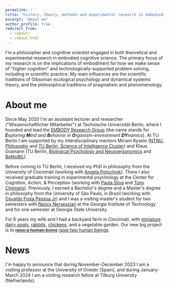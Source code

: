 ```yaml
---
permalink: /
title: "history, theory, methods and experimental research in embodied cognitive science"
excerpt: "About me"
author_profile: true
redirect_from: 
  - /about/
  - /about.html
---
```


I'm a philosopher and cognitive scientist engaged in both theoretical and experimental research in embodied cognitive science. The primary focus of my research is on the implications of embodiment for how we make sense of "higher cognition" and technologically-supported problem solving, including in scientific practice. My main influences are the scientific traditions of Gibsonian ecological psychology and dynamical systems theory, and the philosophical traditions of pragmatism and phenomenology. 




About me
======

Since May 2020 I'm an assistant lecturer and researcher ("Wissenschaftlicher Mitarbeiter") at Technische Universität Berlin, where I founded and lead the <a href="https://embody-rg.github.io/" target="_blank">EMBODY Research Group</a> (the name stands for _**E**xploring **M**ind and **B**ehavior in **O**rganism-environment **DY**namics_). At TU Berlin I am supported by my interdisciplinary mentors Miriam Kyselo (<a href="https://www.ntnu.edu/employees/m.kyselo" target="_blank">NTNU, Philosophy</a> and <a href="https://www.scienceofintelligence.de/people/miriam-kyselo/" target="_blank">TU Berlin, Science of Intelligence Cluster</a>) and Klaus Gramann (TU Berlin, <a href="https://www.bpn.tu-berlin.de/menue/biological_psychology_and_neuroergonomics/parameter/en/" target="_blank">Biological Psychology and Neuroergonomics</a> and <a href="https://blogs.tu-berlin.de/bpn_bemobil/" target="_blank">BeMoBIL</a>).

Before coming to TU Berlin, I received my PhD in philosophy from the University of Cincinnati (working with <a href="https://www.angelapotochnik.com/" target="_blank">Angela Potochnik</a>). There I also received graduate training in experimental psychology at the Center for Cognition, Action, & Perception (working with <a href="https://scholar.google.com/citations?hl=en&user=z9FExgcAAAAJ&view_op=list_works&sortby=pubdate" target="_blank">Paula Silva</a> and <a href="https://scholar.google.com/citations?user=-RAPSx4AAAAJ&hl=en" target="_blank">Tony Chemero</a>). Previously, I earned a Bachelor's degree and a Master's degree in philosophy from the University of São Paulo, in Brazil (working with <a href="https://filosofia.fflch.usp.br/en/professores/osvaldo-frota-pessoa-junior" target="_blank">Osvaldo Frota Pessoa Jr</a>) and I was a visiting master's student for two semesters with <a href="https://mbb.harvard.edu/people/nancy-nersessian" target="_blank">Nancy Nersessian</a> at the Georgia Institute of Technology and for one semester at Georgia State University. 

For 6 years my wife and I had a backyard farm in Cincinnati, with <a href="https://gui-cogsci.github.io/images/goats2016.jpg" target="_blank">miniature dairy goats</a>, <a href="https://www.facebook.com/gui.br/videos/10209876057245259/?l=6129363546072657550" target="_blank">rabbits</a>, <a href="https://gui-cogsci.github.io/images/chickens2015.jpg" target="_blank">chickens</a>, and a vegetable garden. Our new big project is to <a href="https://gui-cogsci.github.io/images/airportfamily2020.jpg" target="_blank">~~raise a human being~~</a> <a href="https://gui-cogsci.github.io/images/familyaustralia2023.jpg" target="_blank">raise two human beings</a>.



News
======

I'm happy to announce that during November-December 2023 I am a visiting professor at the University of Oviedo (Spain), and during January-March 2024 I am a visiting research fellow at Tilburg University (Netherlands).
